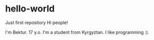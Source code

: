 # hello-world
Just first repository
Hi people!

I'm Bektur. 17 y.o. I'm a student from Kyrgyztan. I like programming :).
